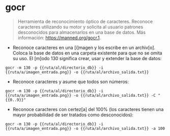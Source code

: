 # gocr

> Herramienta de reconocimiento óptico de caracteres.
> Reconoce caracteres utilizando su motor y solicita al usuario patrones desconocidos para almacenarlos en una base de datos.
> Más información: <https://manned.org/gocr.1>.

- Reconoce caracteres en una [i]magen y los escribe en un archiv[o]. Coloca la base de datos en una carpeta existente para que no se omita su uso. El [m]odo 130 significa crear, usar y extender la base de datos:

`gocr -m 130 -p {{ruta/al/directorio_db}} -i {{ruta/a/imagen_entrada.png}} -o {{ruta/al/archivo_salida.txt}}`

- Reconoce caracteres y asume que todos son números:

`gocr -m 130 -p {{ruta/al/directorio_db}} -i {{ruta/a/imagen_entrada.png}} -o {{ruta/al/archivo_salida.txt}} -C "{{0..9}}"`

- Reconoce caracteres con certez[a] del 100% (los caracteres tienen una mayor probabilidad de ser tratados como desconocidos):

`gocr -m 130 -p {{ruta/al/directorio_db}} -i {{ruta/a/imagen_entrada.png}} -o {{ruta/al/archivo_salida.txt}} -a 100`
